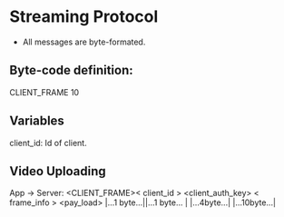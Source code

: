 # Streaming Protocol

- All messages are byte-formated.

## Byte-code definition:

CLIENT_FRAME 10

## Variables
client_id: Id of client.

## Video Uploading
App -> Server:  <CLIENT_FRAME>< client_id > <client_auth_key> < frame_info > <pay_load>
               |...1 byte...||...1 byte... |  |...4byte...|    |...10byte...|